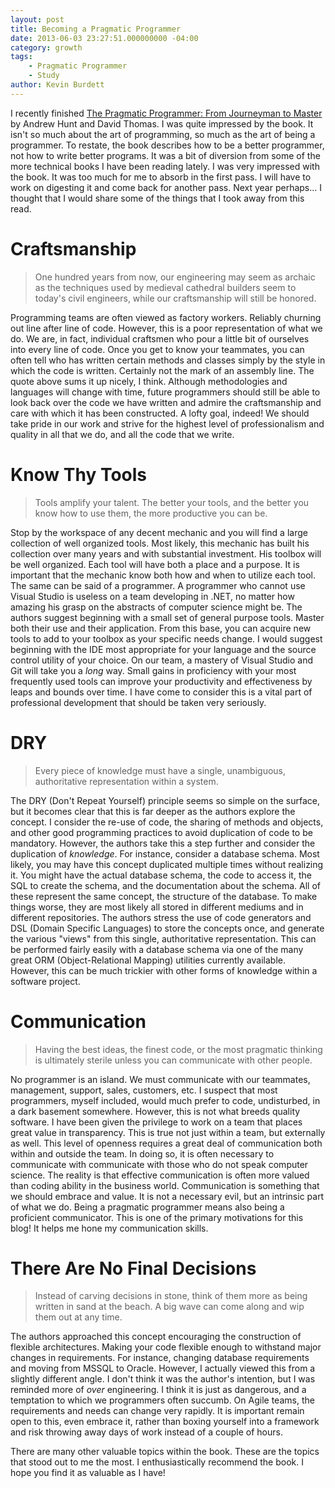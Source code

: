 ```yaml
---
layout: post
title: Becoming a Pragmatic Programmer
date: 2013-06-03 23:27:51.000000000 -04:00
category: growth
tags:
    - Pragmatic Programmer
    - Study
author: Kevin Burdett
---
```

I recently finished [The Pragmatic Programmer: From Journeyman to Master](http://www.amazon.com/The-Pragmatic-Programmer-Journeyman-ebook/dp/B000SEGEKI/) by Andrew Hunt and David Thomas. I was quite impressed by the book. It isn't so much about the art of programming, so much as the art of being a programmer. To restate, the book describes how to be a better programmer, not how to write better programs. It was a bit of diversion from some of the more technical books I have been reading lately. I was very impressed with the book. It was too much for me to absorb in the first pass. I will have to work on digesting it and come back for another pass. Next year perhaps... I thought that I would share some of the things that I took away from this read.

# Craftsmanship

> One hundred years from now, our engineering may seem as archaic as the techniques used by medieval cathedral builders seem to today's civil engineers, while our craftsmanship will still be honored.

Programming teams are often viewed as factory workers. Reliably churning out line after line of code. However, this is a poor representation of what we do. We are, in fact, individual craftsmen who pour a little bit of ourselves into every line of code. Once you get to know your teammates, you can often tell who has written certain methods and classes simply by the style in which the code is written. Certainly not the mark of an assembly line. The quote above sums it up nicely, I think. Although methodologies and languages will change with time, future programmers should still be able to look back over the code we have written and admire the craftsmanship and care with which it has been constructed. A lofty goal, indeed! We should take pride in our work and strive for the highest level of professionalism and quality in all that we do, and all the code that we write.

# Know Thy Tools

> Tools amplify your talent. The better your tools, and the better you know how to use them, the more productive you can be.

Stop by the workspace of any decent mechanic and you will find a large collection of well organized tools. Most likely, this mechanic has built his collection over many years and with substantial investment. His toolbox will be well organized. Each tool will have both a place and a purpose. It is important that the mechanic know both how and when to utilize each tool. The same can be said of a programmer. A programmer who cannot use Visual Studio is useless on a team developing in .NET, no matter how amazing his grasp on the abstracts of computer science might be. The authors suggest beginning with a small set of general purpose tools. Master both their use and their application. From this base, you can acquire new tools to add to your toolbox as your specific needs change. I would suggest beginning with the IDE most appropriate for your language and the source control utility of your choice. On our team, a mastery of Visual Studio and Git will take you a _long_ way. Small gains in proficiency with your most frequently used tools can improve your productivity and effectiveness by leaps and bounds over time. I have come to consider this is a vital part of professional development that should be taken very seriously.

# DRY

> Every piece of knowledge must have a single, unambiguous, authoritative representation within a system.

The DRY (Don't Repeat Yourself) principle seems so simple on the surface, but it becomes clear that this is far deeper as the authors explore the concept. I consider the re-use of code, the sharing of methods and objects, and other good programming practices to avoid duplication of code to be mandatory. However, the authors take this a step further and consider the duplication of _knowledge_. For instance, consider a database schema. Most likely, you may have this concept duplicated multiple times without realizing it. You might have the actual database schema, the code to access it, the SQL to create the schema, and the documentation about the schema. All of these represent the same concept, the structure of the database. To make things worse, they are most likely all stored in different mediums and in different repositories. The authors stress the use of code generators and DSL (Domain Specific Languages) to store the concepts once, and generate the various "views" from this single, authoritative representation. This can be performed fairly easily with a database schema via one of the many great ORM (Object-Relational Mapping) utilities currently available. However, this can be much trickier with other forms of knowledge within a software project.

# Communication

> Having the best ideas, the finest code, or the most pragmatic thinking is ultimately sterile unless you can communicate with other people.

No programmer is an island. We must communicate with our teammates, management, support, sales, customers, etc. I suspect that most programmers, myself included, would much prefer to code, undisturbed, in a dark basement somewhere. However, this is not what breeds quality software. I have been given the privilege to work on a team that places great value in transparency. This is true not just within a team, but externally as well. This level of openness requires a great deal of communication both within and outside the team. In doing so, it is often necessary to communicate with communicate with those who do not speak computer science. The reality is that effective communication is often more valued than coding ability in the business world. Communication is something that we should embrace and value. It is not a necessary evil, but an intrinsic part of what we do. Being a pragmatic programmer means also being a proficient communicator. This is one of the primary motivations for this blog! It helps me hone my communication skills.

# There Are No Final Decisions

> Instead of carving decisions in stone, think of them more as being written in sand at the beach. A big wave can come along and wip them out at any time.

The authors approached this concept encouraging the construction of flexible architectures. Making your code flexible enough to withstand major changes in requirements. For instance, changing database requirements and moving from MSSQL to Oracle. However, I actually viewed this from a slightly different angle. I don't think it was the author's intention, but I was reminded more of _over_ engineering. I think it is just as dangerous, and a temptation to which we programmers often succumb. On Agile teams, the requirements and needs can change very rapidly. It is important remain open to this, even embrace it, rather than boxing yourself into a framework and risk throwing away days of work instead of a couple of hours.

There are many other valuable topics within the book. These are the topics that stood out to me the most. I enthusiastically recommend the book. I hope you find it as valuable as I have!
